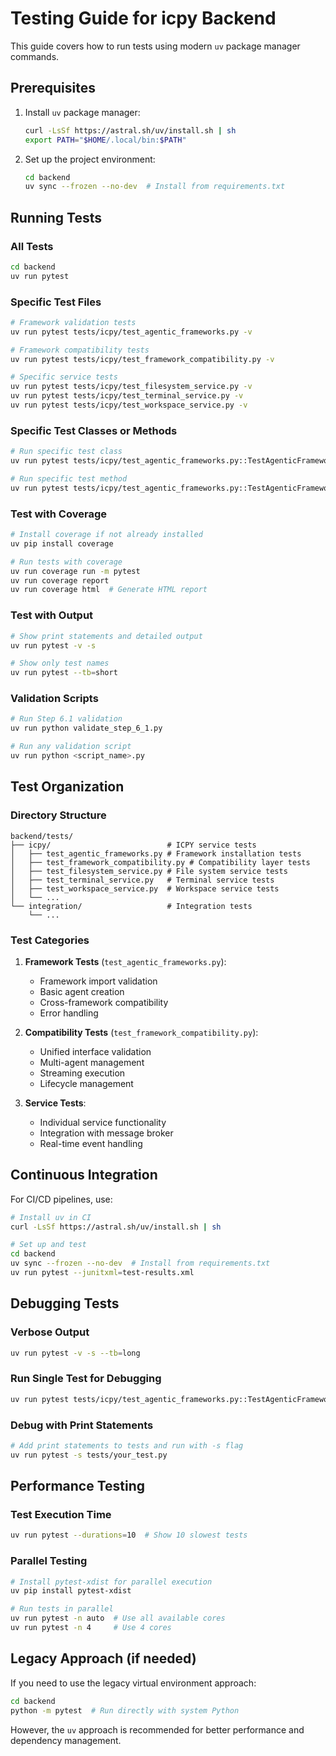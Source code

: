 # Testing Guide for icpy Backend

This guide covers how to run tests using modern `uv` package manager commands.

## Prerequisites

1. Install `uv` package manager:
   ```bash
   curl -LsSf https://astral.sh/uv/install.sh | sh
   export PATH="$HOME/.local/bin:$PATH"
   ```

2. Set up the project environment:
   ```bash
   cd backend
   uv sync --frozen --no-dev  # Install from requirements.txt
   ```

## Running Tests

### All Tests
```bash
cd backend
uv run pytest
```

### Specific Test Files
```bash
# Framework validation tests
uv run pytest tests/icpy/test_agentic_frameworks.py -v

# Framework compatibility tests  
uv run pytest tests/icpy/test_framework_compatibility.py -v

# Specific service tests
uv run pytest tests/icpy/test_filesystem_service.py -v
uv run pytest tests/icpy/test_terminal_service.py -v
uv run pytest tests/icpy/test_workspace_service.py -v
```

### Specific Test Classes or Methods
```bash
# Run specific test class
uv run pytest tests/icpy/test_agentic_frameworks.py::TestAgenticFrameworks -v

# Run specific test method
uv run pytest tests/icpy/test_agentic_frameworks.py::TestAgenticFrameworks::test_framework_imports -v
```

### Test with Coverage
```bash
# Install coverage if not already installed
uv pip install coverage

# Run tests with coverage
uv run coverage run -m pytest
uv run coverage report
uv run coverage html  # Generate HTML report
```

### Test with Output
```bash
# Show print statements and detailed output
uv run pytest -v -s

# Show only test names
uv run pytest --tb=short
```

### Validation Scripts
```bash
# Run Step 6.1 validation
uv run python validate_step_6_1.py

# Run any validation script
uv run python <script_name>.py
```

## Test Organization

### Directory Structure
```
backend/tests/
├── icpy/                          # ICPY service tests
│   ├── test_agentic_frameworks.py # Framework installation tests
│   ├── test_framework_compatibility.py # Compatibility layer tests
│   ├── test_filesystem_service.py # File system service tests
│   ├── test_terminal_service.py   # Terminal service tests
│   ├── test_workspace_service.py  # Workspace service tests
│   └── ...
└── integration/                   # Integration tests
    └── ...
```

### Test Categories

1. **Framework Tests** (`test_agentic_frameworks.py`):
   - Framework import validation
   - Basic agent creation
   - Cross-framework compatibility
   - Error handling

2. **Compatibility Tests** (`test_framework_compatibility.py`):
   - Unified interface validation
   - Multi-agent management
   - Streaming execution
   - Lifecycle management

3. **Service Tests**:
   - Individual service functionality
   - Integration with message broker
   - Real-time event handling

## Continuous Integration

For CI/CD pipelines, use:
```bash
# Install uv in CI
curl -LsSf https://astral.sh/uv/install.sh | sh

# Set up and test
cd backend
uv sync --frozen --no-dev  # Install from requirements.txt
uv run pytest --junitxml=test-results.xml
```

## Debugging Tests

### Verbose Output
```bash
uv run pytest -v -s --tb=long
```

### Run Single Test for Debugging
```bash
uv run pytest tests/icpy/test_agentic_frameworks.py::TestAgenticFrameworks::test_framework_imports -v -s
```

### Debug with Print Statements
```bash
# Add print statements to tests and run with -s flag
uv run pytest -s tests/your_test.py
```

## Performance Testing

### Test Execution Time
```bash
uv run pytest --durations=10  # Show 10 slowest tests
```

### Parallel Testing
```bash
# Install pytest-xdist for parallel execution
uv pip install pytest-xdist

# Run tests in parallel
uv run pytest -n auto  # Use all available cores
uv run pytest -n 4     # Use 4 cores
```

## Legacy Approach (if needed)

If you need to use the legacy virtual environment approach:
```bash
cd backend
python -m pytest  # Run directly with system Python
```

However, the `uv` approach is recommended for better performance and dependency management.
